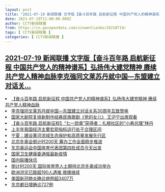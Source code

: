 ```yaml
---
layout: post
title: "2021-07-19 新闻联播 文字版【奋斗百年路 启航新征程 中国共产党人的精神谱系】弘扬伟大建党精神 赓续共产党人精神血脉李克强同文莱苏丹就中国—东盟建立对话关"
date: 2021-07-19T11:00:00.000Z
author: CCTV新闻联播
from: https://cn.govopendata.com/xinwenlianbo/20210719/
tags: [ CCTV新闻联播 ]
categories: [ CCTV新闻联播 ]
---
```

<!--1626692400000-->
[2021-07-19 新闻联播 文字版【奋斗百年路 启航新征程 中国共产党人的精神谱系】弘扬伟大建党精神 赓续共产党人精神血脉李克强同文莱苏丹就中国—东盟建立对话关...](https://cn.govopendata.com/xinwenlianbo/20210719/)
------

<div>
<li><a target="_blank" href="https://cn.govopendata.com/xinwenlianbo/20210719/#249302">【奋斗百年路 启航新征程 中国共产党人的精神谱系】弘扬伟大建党精神 赓续共产党人精神血脉</a></li><li><a target="_blank" href="https://cn.govopendata.com/xinwenlianbo/20210719/#249303">李克强同文莱苏丹就中国—东盟建立对话关系30周年互致贺电</a></li><li><a target="_blank" href="https://cn.govopendata.com/xinwenlianbo/20210719/#249304">国家大剧院复排新制作经典民族歌剧《党的女儿》 王沪宁出席观看</a></li><li><a target="_blank" href="https://cn.govopendata.com/xinwenlianbo/20210719/#249305">【奋斗百年路 启航新征程】“七一勋章”获得者：扎根社区的“小巷总理”林丹</a></li><li><a target="_blank" href="https://cn.govopendata.com/xinwenlianbo/20210719/#249306">上半年我国经济主要宏观指标运行处于合理区间</a></li><li><a target="_blank" href="https://cn.govopendata.com/xinwenlianbo/20210719/#249307">宁夏：建设黄河流域生态保护和高质量发展先行区</a></li><li><a target="_blank" href="https://cn.govopendata.com/xinwenlianbo/20210719/#249308">北京冬奥会倒计时200天 筹办工作全面稳步推进</a></li><li><a target="_blank" href="https://cn.govopendata.com/xinwenlianbo/20210719/#249309">东京奥运会中国体育代表团第四批成员今天出发</a></li><li><a target="_blank" href="https://cn.govopendata.com/xinwenlianbo/20210719/#249310">国家卫生健康委通报最新疫情</a></li><li><a target="_blank" href="https://cn.govopendata.com/xinwenlianbo/20210719/#249311">国内联播快讯</a></li><li><a target="_blank" href="https://cn.govopendata.com/xinwenlianbo/20210719/#249312">倒计时200天 国际体育界人士期待北京冬奥成功举办</a></li><li><a target="_blank" href="https://cn.govopendata.com/xinwenlianbo/20210719/#249313">欧洲洪灾已致超190人遇难 救援继续</a></li><li><a target="_blank" href="https://cn.govopendata.com/xinwenlianbo/20210719/#249314">美国新冠肺炎确诊病例超3407万</a></li><li><a target="_blank" href="https://cn.govopendata.com/xinwenlianbo/20210719/#249315">东京都日增确诊727例</a></li>
</div>
